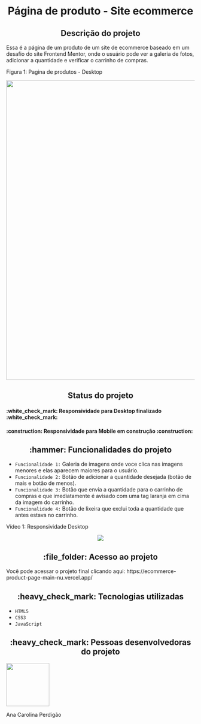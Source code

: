 <h1 align="center"> Página de produto - Site ecommerce </h1>

<h2 align="center">Descrição do projeto </h2>
<p>Essa é a página de um produto de um site de ecommerce baseado em um desafio do site Frontend Mentor, onde o usuário pode ver a galeria de fotos, adicionar a quantidade e verificar o carrinho de compras.</p>

<p>Figura 1: Pagina de produtos - Desktop</p>
<p align="center"><img src="https://user-images.githubusercontent.com/108142878/183791324-b2c5b491-9815-4813-a2c6-34fb1aa9dc28.jpg" width=800></p>

<h2 align="center">Status do projeto </h2>
<h4> :white_check_mark: Responsividade para Desktop finalizado :white_check_mark: </h4>
<h4> :construction: Responsividade para Mobile em construção :construction: </h4>

<h2 align="center">:hammer: Funcionalidades do projeto </h2>

- ``Funcionalidade 1:`` Galeria de imagens onde voce clica nas imagens menores e elas aparecem maiores para o usuário.
- ``Funcionalidade 2:`` Botão de adicionar a quantidade desejada (botão de mais e botão de menos).
- ``Funcionalidade 3:`` Botão que envia a quantidade para o carrinho de compras e que imediatamente é avisado com uma tag laranja em cima da imagem do carrinho.
- ``Funcionalidade 4:`` Botão de lixeira que exclui toda a quantidade que antes estava no carrinho.

<p>Vídeo 1: Responsividade Desktop</p>
<p align="center"><img src="https://user-images.githubusercontent.com/108142878/183791144-cf186c25-661e-41f3-b3ca-6358eae08540.gif"></p>


<h2 align="center"> :file_folder: Acesso ao projeto </h2>
<p> Você pode acessar o projeto final clicando aqui: https://ecommerce-product-page-main-nu.vercel.app/ </p>

<h2 align="center"> :heavy_check_mark: Tecnologias utilizadas </h2>

- ``HTML5``
- ``CSS3``
- ``JavaScript``

<h2 align="center"> :heavy_check_mark: Pessoas desenvolvedoras do projeto </h2>
<img src="https://user-images.githubusercontent.com/108142878/183316759-e46fcec3-8594-4aca-b030-66b1e07263e0.jpg" width=115>
<p>Ana Carolina Perdigão</p>
